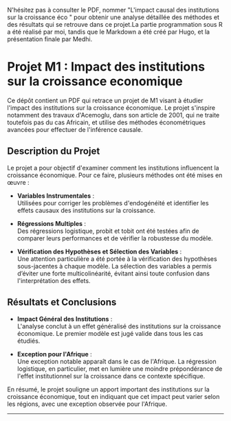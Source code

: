 

N'hésitez pas à consulter le PDF, nommer "L'impact causal des institutions sur la croissance éco " pour obtenir une analyse détaillée des méthodes et des résultats qui se retrouve dans ce projet.La partie programmation sous R a été réalisé par moi, tandis que le Markdown a été créé par Hugo, et la présentation finale par Medhi. 
# Projet M1 : Impact des institutions sur la croissance economique

Ce dépôt contient un PDF qui retrace un projet de M1 visant à étudier l'impact des institutions sur la croissance économique. Le projet s'inspire notamment des travaux d'Acemoglu, dans son article de 2001, qui ne traite toutefois pas du cas Africain, et utilise des méthodes économétriques avancées pour effectuer de l'inférence causale.

## Description du Projet

Le projet a pour objectif d'examiner comment les institutions influencent la croissance économique. Pour ce faire, plusieurs méthodes ont été mises en œuvre :

- **Variables Instrumentales** :  
  Utilisées pour corriger les problèmes d'endogénéité et identifier les effets causaux des institutions sur la croissance.

- **Régressions Multiples** :  
  Des régressions logistique, probit et tobit ont été testées afin de comparer leurs performances et de vérifier la robustesse du modèle.

- **Vérification des Hypothèses et Sélection des Variables** :  
  Une attention particulière a été portée à la vérification des hypothèses sous-jacentes à chaque modèle. La sélection des variables a permis d’éviter une forte multicolinéarité, évitant ainsi toute confusion dans l'interprétation des effets.

## Résultats et Conclusions

- **Impact Général des Institutions** :  
  L'analyse conclut à un effet généralisé des institutions sur la croissance économique. Le premier modèle est jugé valide dans tous les cas étudiés.

- **Exception pour l'Afrique** :  
  Une exception notable apparaît dans le cas de l'Afrique. La régression logistique, en particulier, met en lumière une moindre prépondérance de l'effet institutionnel sur la croissance dans ce contexte spécifique.

En résumé, le projet souligne un apport important des institutions sur la croissance économique, tout en indiquant que cet impact peut varier selon les régions, avec une exception observée pour l'Afrique.

---

